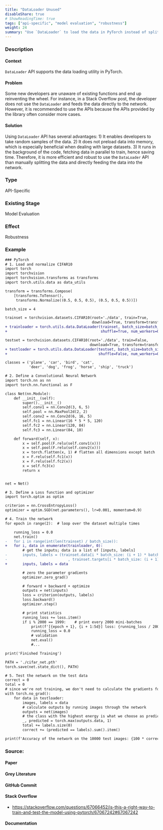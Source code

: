 ```yaml
---
title: "DataLoader Unused"
disableShare: true
# ShowReadingTime: true
tags: ["api-specific", "model evaluation", "robustness"]
weight: 24
summary: "Use `DataLoader` to load the data in PyTorch instead of splitting data manually and feed into the network."
---
```


### Description

#### Context

`DataLoader` API supports the data loading utility in PyTorch.

#### Problem

Some new developers are unaware of existing functions and end up reinventing the wheel. For instance, in a Stack Overflow post, the developer does not use the `DataLoader` and feeds the data directly to the network. However, it is recommended to use the APIs because the APIs provided by the library often consider more cases. 

#### Solution

Using `DataLoader` API has several advantages: 1) It enables developers to take random samples of the data. 2) It does not preload data into memory, which is especially beneficial when dealing with large datasets. 3) It runs in the background of the code, fetching data in parallel to train, hence saving time. Therefore, it is more efficient and robust to use the `DataLoader` API than manually splitting the data and directly feeding the data into the network.

### Type

API-Specific

### Existing Stage

Model Evaluation

### Effect

Robustness

### Example

```diff
### PyTorch
# 1. Load and normalize CIFAR10
import torch
import torchvision
import torchvision.transforms as transforms
import torch.utils.data as data_utils

transform = transforms.Compose(
    [transforms.ToTensor(),
     transforms.Normalize((0.5, 0.5, 0.5), (0.5, 0.5, 0.5))])

batch_size = 4

trainset = torchvision.datasets.CIFAR10(root='./data', train=True,
                                        download=True, transform=transform)
+ trainloader = torch.utils.data.DataLoader(trainset, batch_size=batch_size,
+                                           shuffle=True, num_workers=0)

testset = torchvision.datasets.CIFAR10(root='./data', train=False,
                                       download=True, transform=transform)
+ testloader = torch.utils.data.DataLoader(testset, batch_size=batch_size,
+                                          shuffle=False, num_workers=0)

classes = ('plane', 'car', 'bird', 'cat',
           'deer', 'dog', 'frog', 'horse', 'ship', 'truck')

# 2. Define a Convolutional Neural Network
import torch.nn as nn
import torch.nn.functional as F

class Net(nn.Module):
    def __init__(self):
        super().__init__()
        self.conv1 = nn.Conv2d(3, 6, 5)
        self.pool = nn.MaxPool2d(2, 2)
        self.conv2 = nn.Conv2d(6, 16, 5)
        self.fc1 = nn.Linear(16 * 5 * 5, 120)
        self.fc2 = nn.Linear(120, 84)
        self.fc3 = nn.Linear(84, 10)

    def forward(self, x):
        x = self.pool(F.relu(self.conv1(x)))
        x = self.pool(F.relu(self.conv2(x)))
        x = torch.flatten(x, 1) # flatten all dimensions except batch
        x = F.relu(self.fc1(x))
        x = F.relu(self.fc2(x))
        x = self.fc3(x)
        return x


net = Net()

# 3. Define a Loss function and optimizer
import torch.optim as optim

criterion = nn.CrossEntropyLoss()
optimizer = optim.SGD(net.parameters(), lr=0.001, momentum=0.9)

# 4. Train the network
for epoch in range(2):  # loop over the dataset multiple times

    running_loss = 0.0
    net.train()
-   for i in range(int(len(trainset) / batch_size)):
+   for i, data in enumerate(trainloader, 0):
        # get the inputs; data is a list of [inputs, labels]
-       inputs, labels = (trainset.data[i * batch_size: (i + 1) * batch_size]
-                            , trainset.targets[i * batch_size: (i + 1) * batch_size])
+       inputs, labels = data

        # zero the parameter gradients
        optimizer.zero_grad()

        # forward + backward + optimize
        outputs = net(inputs)
        loss = criterion(outputs, labels)
        loss.backward()
        optimizer.step()

        # print statistics
        running_loss += loss.item()
        if i % 2000 == 1999:    # print every 2000 mini-batches
            print(f'[{epoch + 1}, {i + 1:5d}] loss: {running_loss / 2000:.3f}')
            running_loss = 0.0
            # validation
            net.eval()
            #...

print('Finished Training')

PATH = './cifar_net.pth'
torch.save(net.state_dict(), PATH)

# 5. Test the network on the test data
correct = 0
total = 0
# since we're not training, we don't need to calculate the gradients for our outputs
with torch.no_grad():
    for data in testloader:
        images, labels = data
        # calculate outputs by running images through the network
        outputs = net(images)
        # the class with the highest energy is what we choose as prediction
        _, predicted = torch.max(outputs.data, 1)
        total += labels.size(0)
        correct += (predicted == labels).sum().item()

print(f'Accuracy of the network on the 10000 test images: {100 * correct // total} %')
```

### Source:

#### Paper 

#### Grey Literature

#### GitHub Commit

#### Stack Overflow
- https://stackoverflow.com/questions/67066452/is-this-a-right-way-to-train-and-test-the-model-using-pytorch/67067242#67067242

#### Documentation

